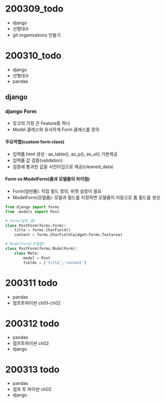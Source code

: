 # 200309_todo

- django
- 선형대수
- git organizations 만들기


# 200310_todo

- django
- 선형대수
- pandas


## django

### django Form

- 장고의 가장 큰 Feature중 하나
- Model 클래스와 유사하게 Form 클래스를 정의

#### 주요역할(custom form class)

- 입력폼 html 생성 : as_table(), as_p(), as_ul() 기본제공
- 입력폼 값 검증(validation)
- 검증에 통과한 값을 사전타입으로 제공(cleaned_data)

#### Form vs ModelForm(폼과 모델폼의 차이점)

- Form(일반폼): 직접 필드 정의, 위젯 설정이 필요
- ModelForm(모델폼): 모델과 필드를 지정하면 모델폼이 자동으로 폼 필드를 생성

```python
from django import forms
from .models import Post

# Form(일반 폼)
class PostForm(forms.Form):
    title = forms.CharField()
    content = forms.CharField(widget=forms.Textarea)

# ModelForm(모델폼)
class PostForm(forms.ModelForm):
    class Meta:
        model = Post
        fields = ['title','content']

```

# 200311 todo

- pandas
- 점프투파이썬 ch01-ch02

# 200312 todo

- pandas
- 점프투파이썬 ch02
- django

# 200313 todo

- pandas
- 점프 투 파이썬 ch02
- django
